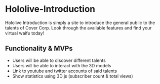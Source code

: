 # Hololive-Introduction
Hololive Introduction is simply a site to introduce the general public to the talents of Cover Corp. Look through the available features and find your virtual waifu today!
## Functionality & MVPs
* Users will be able to discover different talents
* Users will be able to interact with the 3D models
* Link to youtube and twitter accounts of said talents
* Show statistics using 3D js (subscriber count & total views)

